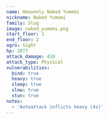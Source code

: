 ```yaml
---
name: Heavenly Naked Yumemi
nickname: Naked Yumemi
family: Slug
image: naked_yumemi.png
start_floor: 1
end_floor: 2
agro: Sight
hp: 2877
attack_damage: 410
attack_type: Physical
vulnerabilities:
  bind: true
  heavy: true
  sleep: true
  slow: true
  stun: true
notes:
  - 'Autoattack inflicts heavy (4s)'
---
```

